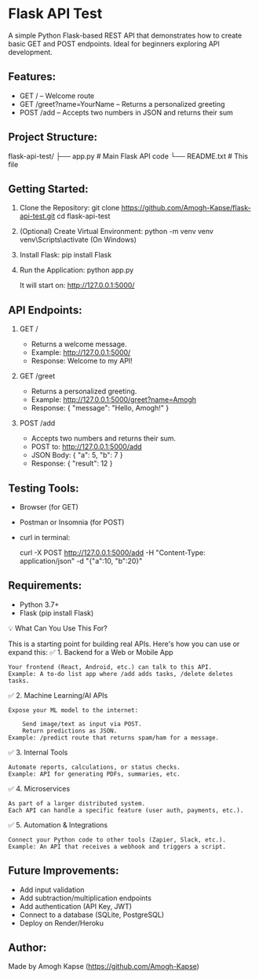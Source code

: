 
Flask API Test
==============

A simple Python Flask-based REST API that demonstrates how to create basic GET and POST endpoints. Ideal for beginners exploring API development.

Features:
---------
- GET / – Welcome route
- GET /greet?name=YourName – Returns a personalized greeting
- POST /add – Accepts two numbers in JSON and returns their sum

Project Structure:
------------------
flask-api-test/
├── app.py         # Main Flask API code
└── README.txt     # This file

Getting Started:
----------------
1. Clone the Repository:
   git clone https://github.com/Amogh-Kapse/flask-api-test.git
   cd flask-api-test

2. (Optional) Create Virtual Environment:
   python -m venv venv
   venv\Scripts\activate  (On Windows)

3. Install Flask:
   pip install Flask

4. Run the Application:
   python app.py

   It will start on:
   http://127.0.0.1:5000/

API Endpoints:
--------------
1. GET /
   - Returns a welcome message.
   - Example: http://127.0.0.1:5000/
   - Response: Welcome to my API!

2. GET /greet
   - Returns a personalized greeting.
   - Example: http://127.0.0.1:5000/greet?name=Amogh
   - Response: { "message": "Hello, Amogh!" }

3. POST /add
   - Accepts two numbers and returns their sum.
   - POST to: http://127.0.0.1:5000/add
   - JSON Body: { "a": 5, "b": 7 }
   - Response: { "result": 12 }

Testing Tools:
--------------
- Browser (for GET)
- Postman or Insomnia (for POST)
- curl in terminal:

  curl -X POST http://127.0.0.1:5000/add -H "Content-Type: application/json" -d "{\"a\":10, \"b\":20}"

Requirements:
-------------
- Python 3.7+
- Flask (pip install Flask)

💡 What Can You Use This For?

This is a starting point for building real APIs. Here's how you can use or expand this:
✅ 1. Backend for a Web or Mobile App

    Your frontend (React, Android, etc.) can talk to this API.
    Example: A to-do list app where /add adds tasks, /delete deletes tasks.

✅ 2. Machine Learning/AI APIs

    Expose your ML model to the internet:

        Send image/text as input via POST.
        Return predictions as JSON.
    Example: /predict route that returns spam/ham for a message.

✅ 3. Internal Tools

    Automate reports, calculations, or status checks.
    Example: API for generating PDFs, summaries, etc.

✅ 4. Microservices

    As part of a larger distributed system.
    Each API can handle a specific feature (user auth, payments, etc.).

✅ 5. Automation & Integrations

    Connect your Python code to other tools (Zapier, Slack, etc.).
    Example: An API that receives a webhook and triggers a script.

Future Improvements:
--------------------
- Add input validation
- Add subtraction/multiplication endpoints
- Add authentication (API Key, JWT)
- Connect to a database (SQLite, PostgreSQL)
- Deploy on Render/Heroku

Author:
-------
Made by Amogh Kapse (https://github.com/Amogh-Kapse)
